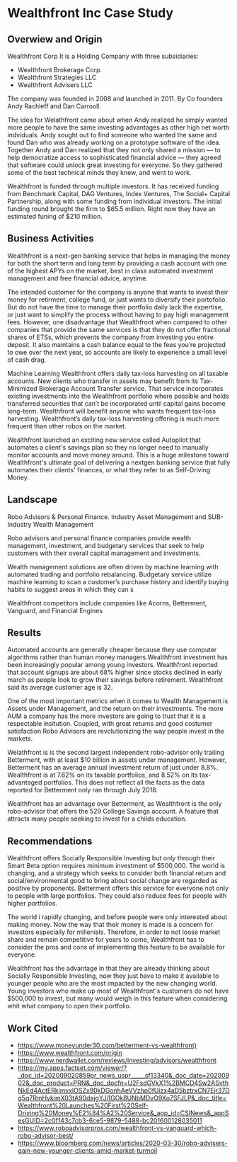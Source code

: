 # Wealthfront Inc Case Study

## Overwiew and Origin
Wealthfront Corp 
It is a Holding Company with three subsidiaries:
* Wealthfront Brokerage Corp.
* Wealthfront Strategies LLC
* Wealthfront Advisers LLC

The company was founded in 2008 and launched in 2011.
By Co founders Andy Rachleff and Dan Carrooll. 

The idea for Welathfront came about when Andy realized he simply wanted more people to have the same investing advantages as other high net worth indviduals. Andy sought out to find someone who wanted the same and found Dan who was already working on a prototype software of the idea. Together Andy and Dan realized that they not only shared a mission — to help democratize access to sophisticated financial advice — they agreed that software could unlock great investing for everyone. So they gathered some of the best technical minds they knew, and went to work.

Wealthfront is funded through multiple investors. It has received funding from Benchmark Capital, DAG Ventures, Index Ventures, The Social+ Capital Partnership, along with some funding from individual investors. The initial funding round brought the firm to $65.5 million. Right now they have an estimated funing of $210 million.

## Business Activities
Wealthfront is a next-gen banking service that helps in managing the money for both the short term and long term by providing a cash account with one of the highest APYs on the market, best in class automated investment management and free financial advice, anytime.

The intended customer for the company is anyone that wants to invest their money for retirment, college fund, or just wants to diversify their portofolio. But do not have the time to manage their portfolio daily lack the expertise, or just want to simplify the process without having to pay high management fees. However, one disadvantage that Wealthfront when compared to other companies that provide the same services is that they do not offer fractional shares of ETSs, which prevents the company from investing you entire deposit. It also maintains a cash balance equal to the fees you’re projected to owe over the next year, so accounts are likely to experience a small level of cash drag.

Machine Learning Wealthfront offers daily tax-loss harvesting on all taxable accounts. New clients who transfer in assets may benefit from its Tax-Minimized Brokerage Account Transfer service. That service incorporates existing investments into the Wealthfront portfolio where possible and holds transferred securities that can’t be incorporated until capital gains become long-term. Wealthfront will benefit anyone who wants frequent tax-loss harvesting. Wealthfront’s daily tax-loss harvesting offering is much more frequent than other robos on the market.

Wealthfront launched an exciting new service called Autopilot that automates a client's savings plan so they no longer need to manually monitor accounts and move money around. This is a huge milestone toward Wealthfront's ultimate goal of delivering a nextgen banking service that fully automates their clients' finances, or what they refer to as Self-Driving Money.

## Landscape
Robo Advisors & Personal Finance.
Industry Asset Management and SUB-Industry Wealth Management

Robo advisors and personal finance companies provide wealth management, investment, and budgetary services that seek to help customers with their overall capital management and investments.

Wealth management solutions are often driven by machine learning with automated trading and portfolio rebalancing. Budgetary service utilize machine learning to scan a customer’s purchase history and identify buying habits to suggest areas in which they can s

Wealthfront competitors include companies like Acorns, Betterment, Vanguard, and Financial Engines

## Results
Automated accounts are generally cheaper because they use computer algorithms rather than human money managers.Wealthfront investment has been increasingly popular among young investors. Wealthfront reported that account signups are about 68% higher since stocks declined in early march as people look to grow their savings before retirement. Wealthfront said its average customer age is 32.

One of the most important metrics when it comes to Wealth Management is Assets under Management, and the return on their investments. The more AUM a company has the more investors are going to trust that it is a respectable insitution. Coupled, with great returns and good costumer satisfaction Robo Advisors are revolutionizing the way  people invest in the markets.

Welathfront is is the second largest independent robo-advisor only trailing Betterment, with at least $10 billion in assets under management. However, Betterment has an average annual investment return of just under 8.8%. Wealthfront is at 7.62% on its taxable portfolios, and 8.52% on its tax-advantaged portfolios. This does not reflect all the facts as the data reported for Betterment only ran through July 2018.

Wealthfront has an advantage over Betterment, as Wealthfront is the only robo-advisor that offers the 529 College Savings account. A feature that attracts many people seeking to invest for a childs education. 

## Recommendations
Wealthfront offers Socially Responsible Investing but only through their Smart Beta option requires minimum investment of $500,000. The world is changing, and a strategy which seeks to consider both financial return and social/environmental good to bring about social change are regarded as positive by proponents. Betterment offers this service for everyone not only to people with large portfolios.
They could also reduce fees for people with higher portfolios.

The world i rapidly changing, and before people were only interested about making money. Now the way that their money is made is a concern for investors especially for millenials. Therefore, in order to not loose market share and remain competitive for years to come, Wealthfront has to consider the pros and cons of implementing this feature to be available for everyone. 

Wealthfront has the advantage in that they are already thinking about Socially Responsible Investing, now they just have to make it available to younger people who are the most impacted by the new changing world. Young investors who make up most of Wealthfront's customers do not have $500,000 to invest,  but many would weigh in this feature when considering whit what company to open their portfolio.

## Work Cited
* <https://www.moneyunder30.com/betterment-vs-wealthfront)>
* <https://www.wealthfront.com/origin>
* <https://www.nerdwallet.com/reviews/investing/advisors/wealthfront>
* <https://my.apps.factset.com/viewer/?_doc_id=202009020859pr_news_uspr_____sf13340&_doc_date=20200902&_doc_product=PRN&_doc_docfn=U2FsdGVkX1%2BMCD4Sw2ASvthNkEd4ActERkjmvxlOSZx90kDGonhAeVVzhp0fUizx4aD5bztrxCN7Ejr37Dq5q7RmHvkimX03tA90dajgYJi1GOk8UNbMDvO9Xo7SFJLP&_doc_title=Wealthfront%20Launches%20First%20Self-Driving%20Money%E2%84%A2%20Service&_app_id=CSINews&_appSesGUID=2c0f143c7cb3-6ce5-9879-5488-bc201600128035011>
* <https://www.roboadvisorpros.com/wealthfront-vs-vanguard-which-robo-advisor-best/>
* <https://www.bloomberg.com/news/articles/2020-03-30/robo-advisers-gain-new-younger-clients-amid-market-turmoil>


